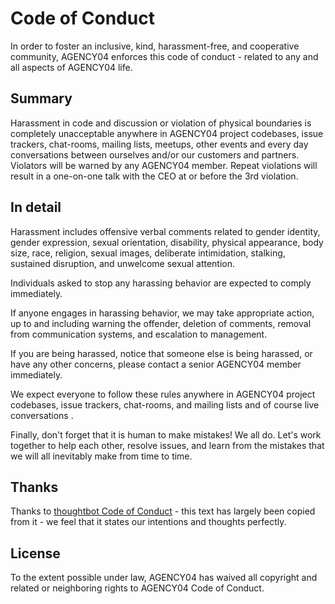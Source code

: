 # Code of Conduct

In order to foster an inclusive, kind, harassment-free, and cooperative community, AGENCY04 enforces this code of conduct - related to any and all aspects of AGENCY04 life.

## Summary
Harassment in code and discussion or violation of physical boundaries is completely unacceptable anywhere in AGENCY04 project codebases, issue trackers, chat-rooms, mailing lists, meetups, other events and every day conversations between ourselves and/or our customers and partners. Violators will be warned by any AGENCY04 member. Repeat violations will result in a one-on-one talk with the CEO at or before the 3rd violation.

## In detail
Harassment includes offensive verbal comments related to gender identity, gender expression, sexual orientation, disability, physical appearance, body size, race, religion, sexual images, deliberate intimidation, stalking, sustained disruption, and unwelcome sexual attention.

Individuals asked to stop any harassing behavior are expected to comply immediately.

If anyone engages in harassing behavior, we may take appropriate action, up to and including warning the offender, deletion of comments, removal from communication systems, and escalation to management.

If you are being harassed, notice that someone else is being harassed, or have any other concerns, please contact a senior AGENCY04 member immediately.

We expect everyone to follow these rules anywhere in AGENCY04 project codebases, issue trackers, chat-rooms, and mailing lists and of course live conversations .

Finally, don't forget that it is human to make mistakes! We all do. Let's work together to help each other, resolve issues, and learn from the mistakes that we will all inevitably make from time to time.

## Thanks
Thanks to [thoughtbot Code of Conduct](https://thoughtbot.com/open-source-code-of-conduct) - this text has largely been copied from it - we feel that it states our intentions and thoughts perfectly.

## License
To the extent possible under law, AGENCY04 has waived all copyright and related or neighboring rights to AGENCY04 Code of Conduct.